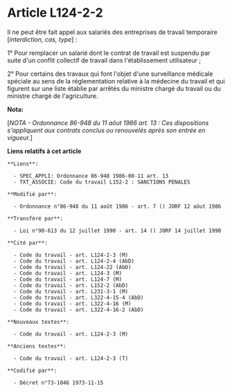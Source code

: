 # Article L124-2-2

Il ne peut être fait appel aux salariés des entreprises de travail temporaire [*interdiction, cas, type*] :

1° Pour remplacer un salarié dont le contrat de travail est suspendu par suite d'un conflit collectif de travail dans
l'établissement utilisateur ;

2° Pour certains des travaux qui font l'objet d'une surveillance médicale spéciale au sens de la réglementation relative à la
médecine du travail et qui figurent sur une liste établie par arrêtés du ministre chargé du travail ou du ministre chargé de
l'agriculture.

**Nota:**

[*NOTA - Ordonnance 86-948 du 11 aôut 1986 art. 13 : Ces dispositions s'appliquent aux contrats conclus ou renouvelés après
son entrée en vigueur.*]

**Liens relatifs à cet article**

	**Liens**:

	  - SPEC_APPLI: Ordonnance 86-948 1986-08-11 art. 13
	  - TXT_ASSOCIE: Code du travail L152-2 : SANCTIONS PENALES

	**Modifié par**:

	  - Ordonnance n°86-948 du 11 août 1986 - art. 7 () JORF 12 aôut 1986

	**Transféré par**:

	  - Loi n°90-613 du 12 juillet 1990 - art. 14 () JORF 14 juillet 1990

	**Cité par**:

	  - Code du travail - art. L124-2-3 (M)
	  - Code du travail - art. L124-2-4 (AbD)
	  - Code du travail - art. L124-22 (AbD)
	  - Code du travail - art. L124-3 (M)
	  - Code du travail - art. L124-7 (M)
	  - Code du travail - art. L152-2 (AbD)
	  - Code du travail - art. L231-3-1 (M)
	  - Code du travail - art. L322-4-15-4 (AbD)
	  - Code du travail - art. L322-4-16 (M)
	  - Code du travail - art. L322-4-16-2 (AbD)

	**Nouveaux textes**:

	  - Code du travail - art. L124-2-3 (M)

	**Anciens textes**:

	  - Code du travail - art. L124-2-3 (T)

	**Codifié par**:

	  - Décret n°73-1046 1973-11-15

